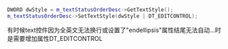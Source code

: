 ```cpp
DWORD dwStyle = m_textStatusOrderDesc->GetTextStyle();
m_textStatusOrderDesc->SetTextStyle(dwStyle | DT_EDITCONTROL);
```
 有时候text控件因为全英文无法换行或设置了"endellipsis"属性结尾无法自动...时是需要增加属性DT_EDITCONTROL
